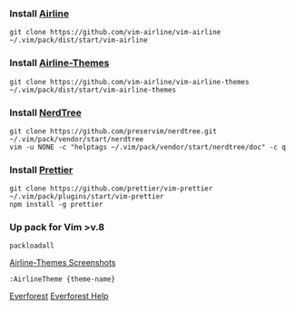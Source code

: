 ### Install [Airline](https://github.com/vim-airline/vim-airline)

```shell
git clone https://github.com/vim-airline/vim-airline ~/.vim/pack/dist/start/vim-airline
```

### Install [Airline-Themes](https://github.com/vim-airline/vim-airline-themes#vim-airline-themes--)

```shell
git clone https://github.com/vim-airline/vim-airline-themes ~/.vim/pack/dist/start/vim-airline-themes
```

### Install [NerdTree](https://github.com/preservim/nerdtree)

```shell
git clone https://github.com/preservim/nerdtree.git ~/.vim/pack/vendor/start/nerdtree
vim -u NONE -c "helptags ~/.vim/pack/vendor/start/nerdtree/doc" -c q
```

### Install [Prettier](https://github.com/prettier/vim-prettier)

```shell
git clone https://github.com/prettier/vim-prettier ~/.vim/pack/plugins/start/vim-prettier
npm install -g prettier
```

### Up pack for Vim >v.8

```shell
packloadall
```

[Airline-Themes Screenshots](https://github.com/vim-airline/vim-airline/wiki/Screenshots)

```shell
:AirlineTheme {theme-name}
```

[Everforest](https://github.com/sainnhe/everforest/tree/master)
[Everforest Help](https://github.com/sainnhe/everforest/blob/master/doc/everforest.txt)
